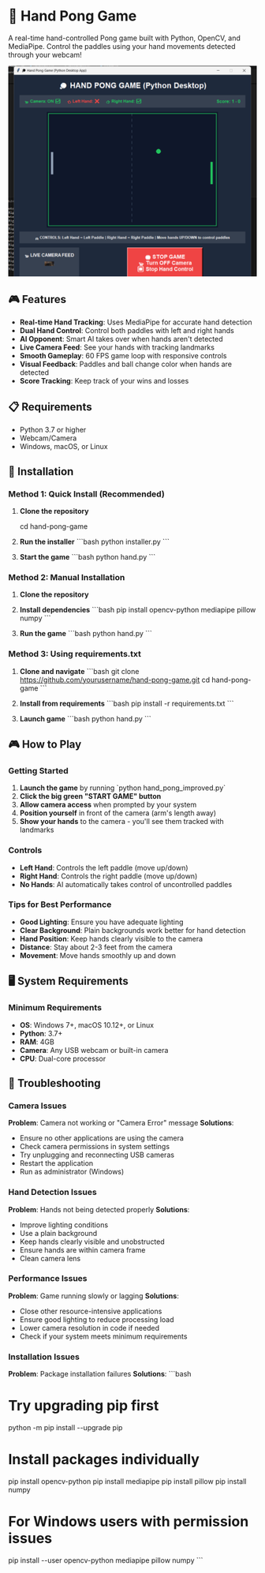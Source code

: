 # 🏓 Hand Pong Game

A real-time hand-controlled Pong game built with Python, OpenCV, and MediaPipe. Control the paddles using your hand movements detected through your webcam!

![Screenshot](ss.png)



## 🎮 Features

- **Real-time Hand Tracking**: Uses MediaPipe for accurate hand detection
- **Dual Hand Control**: Control both paddles with left and right hands
- **AI Opponent**: Smart AI takes over when hands aren't detected
- **Live Camera Feed**: See your hands with tracking landmarks
- **Smooth Gameplay**: 60 FPS game loop with responsive controls
- **Visual Feedback**: Paddles and ball change color when hands are detected
- **Score Tracking**: Keep track of your wins and losses




## 📋 Requirements

- Python 3.7 or higher
- Webcam/Camera
- Windows, macOS, or Linux




## 🚀 Installation

### Method 1: Quick Install (Recommended)

1. **Clone the repository**
 
   cd hand-pong-game

2. **Run the installer**
   \`\`\`bash
   python installer.py
   \`\`\`

3. **Start the game**
   \`\`\`bash
   python hand.py
   \`\`\`

### Method 2: Manual Installation

1. **Clone the repository**
   


2. **Install dependencies**
   \`\`\`bash
   pip install opencv-python mediapipe pillow numpy
   \`\`\`


3. **Run the game**
   \`\`\`bash
   python hand.py
   \`\`\`

### Method 3: Using requirements.txt

1. **Clone and navigate**
   \`\`\`bash
   git clone https://github.com/yourusername/hand-pong-game.git
   cd hand-pong-game
   \`\`\`

2. **Install from requirements**
   \`\`\`bash
   pip install -r requirements.txt
   \`\`\`

3. **Launch game**
   \`\`\`bash
   python hand.py
   \`\`\`

## 🎮 How to Play

### Getting Started
1. **Launch the game** by running \`python hand_pong_improved.py\`
2. **Click the big green "START GAME" button**
3. **Allow camera access** when prompted by your system
4. **Position yourself** in front of the camera (arm's length away)
5. **Show your hands** to the camera - you'll see them tracked with landmarks

### Controls
- **Left Hand**: Controls the left paddle (move up/down)
- **Right Hand**: Controls the right paddle (move up/down)
- **No Hands**: AI automatically takes control of uncontrolled paddles

### Tips for Best Performance
- **Good Lighting**: Ensure you have adequate lighting
- **Clear Background**: Plain backgrounds work better for hand detection
- **Hand Position**: Keep hands clearly visible to the camera
- **Distance**: Stay about 2-3 feet from the camera
- **Movement**: Move hands smoothly up and down

## 🖥️ System Requirements

### Minimum Requirements
- **OS**: Windows 7+, macOS 10.12+, or Linux
- **Python**: 3.7+
- **RAM**: 4GB
- **Camera**: Any USB webcam or built-in camera
- **CPU**: Dual-core processor



## 🔧 Troubleshooting

### Camera Issues
**Problem**: Camera not working or "Camera Error" message
**Solutions**:
- Ensure no other applications are using the camera
- Check camera permissions in system settings
- Try unplugging and reconnecting USB cameras
- Restart the application
- Run as administrator (Windows)

### Hand Detection Issues
**Problem**: Hands not being detected properly
**Solutions**:
- Improve lighting conditions
- Use a plain background
- Keep hands clearly visible and unobstructed
- Ensure hands are within camera frame
- Clean camera lens

### Performance Issues
**Problem**: Game running slowly or lagging
**Solutions**:
- Close other resource-intensive applications
- Ensure good lighting to reduce processing load
- Lower camera resolution in code if needed
- Check if your system meets minimum requirements

### Installation Issues
**Problem**: Package installation failures
**Solutions**:
\`\`\`bash
# Try upgrading pip first
python -m pip install --upgrade pip

# Install packages individually
pip install opencv-python
pip install mediapipe
pip install pillow
pip install numpy

# For Windows users with permission issues
pip install --user opencv-python mediapipe pillow numpy
\`\`\`



